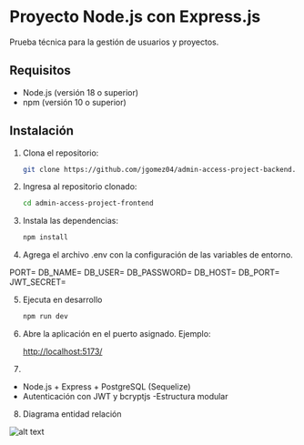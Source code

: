 # Proyecto Node.js con Express.js

Prueba técnica para la gestión de usuarios y proyectos.

## Requisitos

- Node.js (versión 18 o superior)
- npm (versión 10 o superior)

## Instalación

1. Clona el repositorio:

   ```sh
   git clone https://github.com/jgomez04/admin-access-project-backend.git
2. Ingresa al repositorio clonado:

    ```sh
    cd admin-access-project-frontend
3. Instala las dependencias:
    ```sh
    npm install

4. Agrega el archivo .env con la configuración de las variables de entorno.

PORT=
DB_NAME=
DB_USER=
DB_PASSWORD=
DB_HOST=
DB_PORT=
JWT_SECRET=

5. Ejecuta en desarrollo
    ```sh
    npm run dev
6. Abre la aplicación en el puerto asignado. Ejemplo:

    [http://localhost:5173/](URL)

7. 
- Node.js + Express + PostgreSQL (Sequelize)
- Autenticación con JWT y bcryptjs
-Estructura modular

8. Diagrama entidad relación
 
![alt text](image.png)
